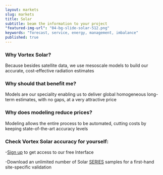 ```yaml
---
layout: markets
slug: markets
title: Solar
subtitle: beam the information to your project
"featured-img-url": "04-bg-slide-solar-512.png"
keywords: "forecast, service, energy, management, imbalance"
published: true
---
```



### Why Vortex Solar?

Because besides satellite data, we use mesoscale models to build our accurate, cost-effective radiation estimates

### Why should that benefit me?

Models are our speciality enabling us to deliver global homogeneous long-term estimates, with no gaps, at a very attractive price

### Why does modeling reduce prices?

Modeling allows the entire process to be automated, cutting costs by keeping state-of-the-art accuracy levels

### Check Vortex Solar accuracy for yourself:

<!--
-<a href="mailto:patricia.puig@vortex.es?subject=Solar Validation">Request</a> our validation withe-paper including comparisons against measurements in all continents
-->

-<a href="http://interface.vortex.es/signup">Sign up</a> to get access to our free Interface
<!--
with clickable long-term reports worldwide
-->

-Download an unlimited number of Solar <a href="/solutions/sSeries.html">SERIES</a> samples for a first-hand site-specific validation
